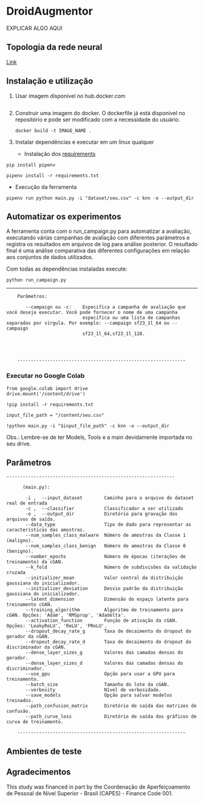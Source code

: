 # DroidAugmentor

EXPLICAR ALGO AQUI


## Topologia da rede neural

[Link]()


## Instalação e utilização 

1. Usar imagem disponivel no hub.docker.com
   ```
   
   ```
     
2. Construir uma imagem do docker. O dockerfile já está disponível no repositório e pode ser modificado com a necessidade do usuário.
   
    ```
   docker build -t IMAGE_NAME .
    ```
    
3. Instalar dependências e executar em um linux qualquer
    - Instalação dos [requirements](requirements.txt)
```
pip install pipenv
```
```
pipenv install -r requirements.txt
```
- Execução da ferramenta
```
pipenv run python main.py -i "dataset/seu.csv" -c knn -o --output_dir
```

## Automatizar os experimentos

A ferramenta conta com o run_campaign.py para automatizar a avaliação, executando várias campanhas de avaliação com diferentes parâmetros e registra os resultados em arquivos de log para análise posterior. O resultado final é uma análise comparativa das diferentes configurações em relação aos conjuntos de dados utilizados.

Com todas as dependências instaladas execute: 
```
python run_campaign.py
```

  --------------------------------------------------------------
   
        Parâmetros:

           --campaign ou -c:    Especifica a campanha de avaliação que você deseja executar. Você pode fornecer o nome de uma campanha 
                                específica ou uma lista de campanhas separadas por vírgula. Por exemplo: --campaign sf23_1l_64 ou --campaign 
                                sf23_1l_64,sf23_1l_128.    

                                
        

        --------------------------------------------------------------


### Executar no Google Colab

```
from google.colab import drive
drive.mount('/content/drive')
```

```
!pip install -r requirements.txt
```
```
input_file_path = "/content/seu.csv"
```

```
!python main.py -i "$input_file_path" -c knn -o --output_dir
```

Obs.: Lembre-se de ter Models, Tools e a main devidamente importada no seu drive.


 ## Parâmetros
    --------------------------------------------------------------
   
          (main.py):

           -i ,  --input_dataset        Caminho para o arquivo do dataset real de entrada         
           -c ,  --classifier           Classificador a ser utilizado     
           -o ,  --output_dir           Diretório para gravação dos arquivos de saída.
           --data_type                  Tipo de dado para representar as características das amostras.
           --num_samples_class_malware  Número de amostras da Classe 1 (maligno).
           --num_samples_class_benign   Número de amostras da Classe 0 (benigno).
           --number_epochs              Número de épocas (iterações de treinamento) da cGAN.
           --k_fold                     Número de subdivisões da validação cruzada 
           --initializer_mean           Valor central da distribuição gaussiana do inicializador.
           --initializer_deviation      Desvio padrão da distribuição gaussiana do inicializador.
           --latent_dimension           Dimensão do espaço latente para treinamento cGAN.
           --training_algorithm         Algoritmo de treinamento para cGAN. Opções: 'Adam', 'RMSprop', 'Adadelta'.
           --activation_function        Função de ativação da cGAN. Opções: 'LeakyReLU', 'ReLU', 'PReLU'.
           --dropout_decay_rate_g       Taxa de decaimento do dropout do gerador da cGAN.
           --dropout_decay_rate_d       Taxa de decaimento do dropout do discriminador da cGAN.
           --dense_layer_sizes_g        Valores das camadas densas do gerador.
           --dense_layer_sizes_d        Valores das camadas densas do discriminador.
           --use_gpu                    Opção para usar a GPU para treinamento.
           --batch_size                 Tamanho do lote da cGAN.
           --verbosity                  Nível de verbosidade.
           --save_models                Opção para salvar modelos treinados.
           --path_confusion_matrix      Diretório de saída das matrizes de confusão.
           --path_curve_loss            Diretório de saída dos gráficos de curva de treinamento.

        --------------------------------------------------------------
        

## Ambientes de teste







## Agradecimentos




This study was financed in part by the Coordenação
de Aperfeiçoamento de Pessoal de Nível Superior - Brasil
(CAPES) - Finance Code 001. 


